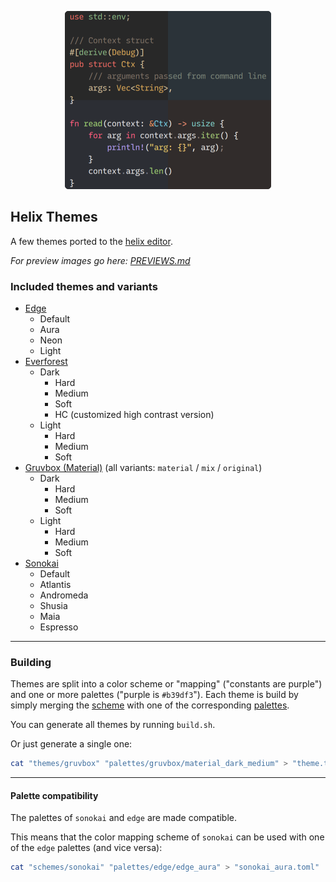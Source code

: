<p align="center">
  <img src="header.png" alt="header" height="285"/>
</p>

## Helix Themes

A few themes ported to the [helix editor](https://github.com/helix-editor/helix).

*For preview images go here: [PREVIEWS.md](PREVIEWS.md)*

### Included themes and variants

- [Edge](https://github.com/sainnhe/edge)
  - Default
  - Aura
  - Neon
  - Light
- [Everforest](https://github.com/sainnhe/everforest)
  - Dark
    - Hard
    - Medium
    - Soft
    - HC (customized high contrast version)
  - Light
    - Hard
    - Medium
    - Soft
- [Gruvbox (Material)](https://github.com/sainnhe/gruvbox-material) (all variants: `material` / `mix` / `original`)
  - Dark
    - Hard
    - Medium
    - Soft
  - Light
    - Hard
    - Medium
    - Soft
- [Sonokai](https://github.com/sainnhe/sonokai)
  - Default
  - Atlantis
  - Andromeda
  - Shusia
  - Maia
  - Espresso

---

### Building

Themes are split into a color scheme or "mapping" ("constants are purple") and one or more palettes ("purple is `#b39df3`").
Each theme is build by simply merging the [scheme](schemes) with one of the corresponding [palettes](palettes).

You can generate all themes by running `build.sh`.

Or just generate a single one:

```bash
cat "themes/gruvbox" "palettes/gruvbox/material_dark_medium" > "theme.toml"
```

---

#### Palette compatibility

The palettes of `sonokai` and `edge` are made compatible.

This means that the color mapping scheme of `sonokai` can be used with one of the `edge` palettes (and vice versa):

```bash
cat "schemes/sonokai" "palettes/edge/edge_aura" > "sonokai_aura.toml"
```
